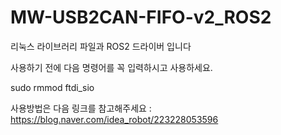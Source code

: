 # MW-USB2CAN-FIFO-v2_ROS2
리눅스 라이브러리 파일과 ROS2 드라이버 입니다

사용하기 전에 다음 명령어를 꼭 입력하시고 사용하세요.

sudo rmmod ftdi_sio


사용방법은 다음 링크를 참고해주세요 : https://blog.naver.com/idea_robot/223228053596

